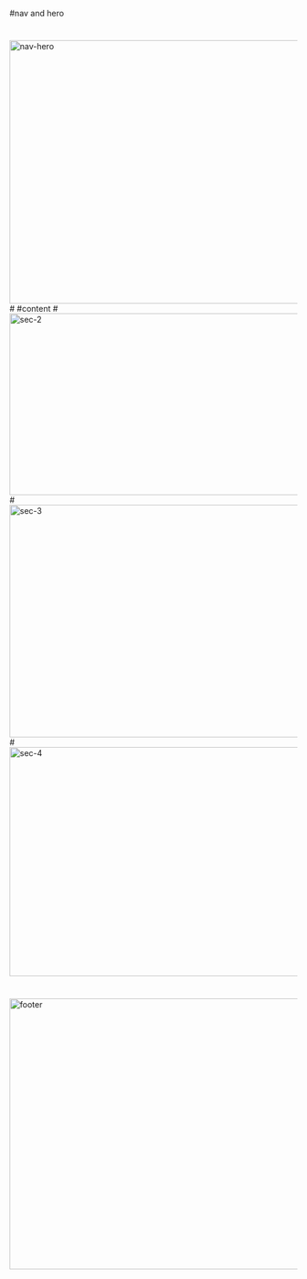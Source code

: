 #nav and hero
#
<img width="951" height="461" alt="nav-hero" src="https://github.com/user-attachments/assets/5069aba3-c550-4a3e-ab49-5878ec3c9693" />
#
#content
#
<img width="960" height="318" alt="sec-2" src="https://github.com/user-attachments/assets/d76292ef-c014-46c2-aaf7-59e0903b08c8" />
#
<img width="943" height="407" alt="sec-3" src="https://github.com/user-attachments/assets/b05500cf-b84c-487c-b443-36bfbeda99af" />
#
<img width="916" height="401" alt="sec-4" src="https://github.com/user-attachments/assets/e53761b8-3d35-47c3-9e6b-b63b03a1a943" />

#

<img width="944" height="474" alt="footer" src="https://github.com/user-attachments/assets/fe806fd2-3133-46ff-8dd3-7ecbad2231c5" />

